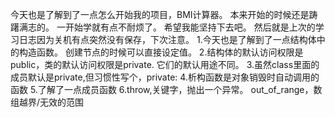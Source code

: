 今天也是了解到了一点怎么开始我的项目，BMI计算器。
本来开始的时候还是踌躇满志的。
一开始学就有点不耐烦了。
希望我能坚持下去吧。
然后就是上次的学习日志因为关机有点突然没有保存，下次注意。
1.今天也是了解到了一点结构体中的构造函数。
  创建节点的时候可以直接设定值。
2.结构体的默认访问权限是public，类的默认访问权限是private.
  它们的默认用途不同。
3.虽然class里面的成员默认是private,但习惯性写个，private:
4.析构函数是对象销毁时自动调用的函数
5.了解了一点成员函数
6.throw,关键字，抛出一个异常。
  out_of_range，数组越界/无效的范围
